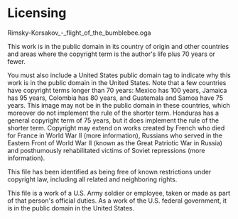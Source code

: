 # Licensing

Rimsky-Korsakov_-_flight_of_the_bumblebee.oga

This work is in the public domain in its country of origin and other countries and areas where the copyright term is the author's life plus 70 years or fewer.

 You must also include a United States public domain tag to indicate why this work is in the public domain in the United States. Note that a few countries have copyright terms longer than 70 years: Mexico has 100 years, Jamaica has 95 years, Colombia has 80 years, and Guatemala and Samoa have 75 years. This image may not be in the public domain in these countries, which moreover do not implement the rule of the shorter term. Honduras has a general copyright term of 75 years, but it does implement the rule of the shorter term. Copyright may extend on works created by French who died for France in World War II (more information), Russians who served in the Eastern Front of World War II (known as the Great Patriotic War in Russia) and posthumously rehabilitated victims of Soviet repressions (more information).

This file has been identified as being free of known restrictions under copyright law, including all related and neighboring rights.

This file is a work of a U.S. Army soldier or employee, taken or made as part of that person's official duties. As a work of the U.S. federal government, it is in the public domain in the United States.